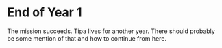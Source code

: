 # End of Year 1

The mission succeeds. Tipa lives for another year. There should probably be some mention of that and how to continue from here.
